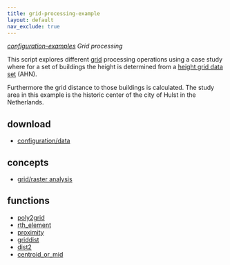 ```yaml
---
title: grid-processing-example
layout: default
nav_exclude: true
---
```

*[configuration-examples](configuration-examples) Grid processing*

This script explores different [grid](grid) processing operations using a case study where for a set of buildings the height is
determined from a [height grid data set](https://en.wikipedia.org/wiki/Digital_elevation_model) (AHN).

Furthermore the grid distance to those buildings is calculated. The study area in this example is the historic center of the city of Hulst
in the Netherlands.

## download

- [configuration/data](https://www.geodms.nl/downloads/GeoDMS_Academy/geodms_academy_grids_20200128.zip)

## concepts

- [grid/raster analysis](https://geogra.uah.es/patxi/gisweb/GISModule/GIST_Raster.htm)

## functions

- [poly2grid](poly2grid)
- [rth_element](rth_element)
- [proximity](proximity)
- [griddist](griddist)
- [dist2](dist2)
- [centroid_or_mid](centroid_or_mid)